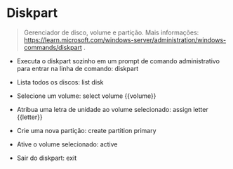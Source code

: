 # Diskpart

> Gerenciador de disco, volume e partição.
> Mais informações: https://learn.microsoft.com/windows-server/administration/windows-commands/diskpart .

- Executa o diskpart sozinho em um prompt de comando administrativo para entrar na linha de comando:
diskpart

- Lista todos os discos:
list disk

- Selecione um volume:
select volume {{volume}}

- Atribua uma letra de unidade ao volume selecionado:
assign letter {{letter}}

- Crie uma nova partição:
create partition primary

- Ative o volume selecionado:
active

- Sair do diskpart:
exit

